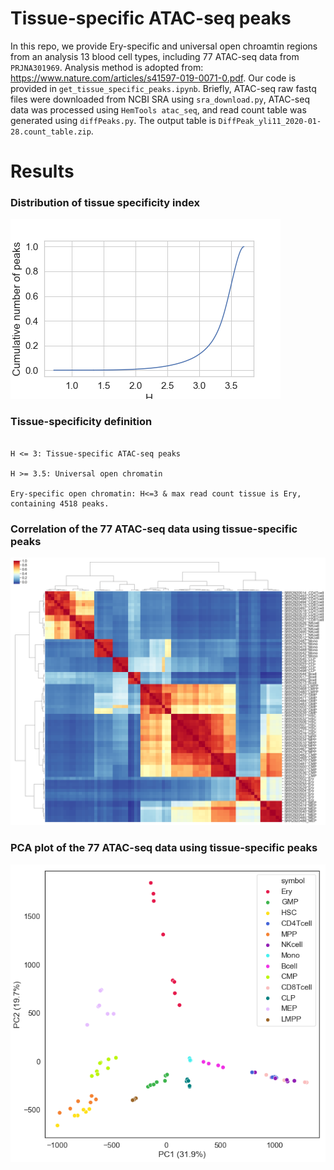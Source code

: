 # Tissue-specific ATAC-seq peaks

In this repo, we provide Ery-specific and universal open chroamtin regions from an analysis 13 blood cell types, including 77 ATAC-seq data from `PRJNA301969`. Analysis method is adopted from: https://www.nature.com/articles/s41597-019-0071-0.pdf. Our code is provided in `get_tissue_specific_peaks.ipynb`. Briefly, ATAC-seq raw fastq files were downloaded from NCBI SRA using `sra_download.py`, ATAC-seq data was processed using `HemTools atac_seq`, and read count table was generated using `diffPeaks.py`. The output table is `DiffPeak_yli11_2020-01-28.count_table.zip`.

# Results

### Distribution of tissue specificity index

![x](fig3a.png)

### Tissue-specificity definition

```

H <= 3: Tissue-specific ATAC-seq peaks

H >= 3.5: Universal open chromatin

Ery-specific open chromatin: H<=3 & max read count tissue is Ery, containing 4518 peaks.

```
### Correlation of the 77 ATAC-seq data using tissue-specific peaks

![x](fig3b.png)

### PCA plot of the 77 ATAC-seq data using tissue-specific peaks

![x](fig3c.png)

